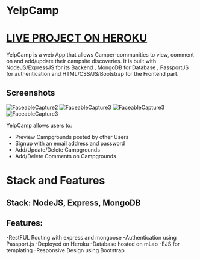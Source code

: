 # YelpCamp
# [LIVE PROJECT ON HEROKU](https://kamping-mode.herokuapp.com/)

YelpCamp is a web App that allows Camper-communities to view, comment on and add/update their campsite discoveries.
It is built with NodeJS/ExpressJS for its Backend , MongoDB for Database , PassportJS for authentication and HTML/CSS/JS/Bootstrap for the Frontend part.
## Screenshots
![FaceableCapture2](https://imgur.com/oyvvv3y.jpg)
![FaceableCapture3](https://imgur.com/8KPNRKK.jpg)
![FaceableCapture3](https://imgur.com/nCmmQD5.jpg)
![FaceableCapture3](https://imgur.com/8Baxakz.jpg)


YelpCamp allows users to:

  - Preview Campgrounds posted by other Users
  - Signup with an email address and password
  - Add/Update/Delete Campgrounds
  - Add/Delete Comments on Campgrounds

# Stack and Features
## Stack: NodeJS, Express, MongoDB
## Features:

  -RestFUL Routing with express and mongoose
  -Authentication using Passport.js
  -Deployed on Heroku
  -Database hosted on mLab
  -EJS for templating
  -Responsive Design using Bootstrap
